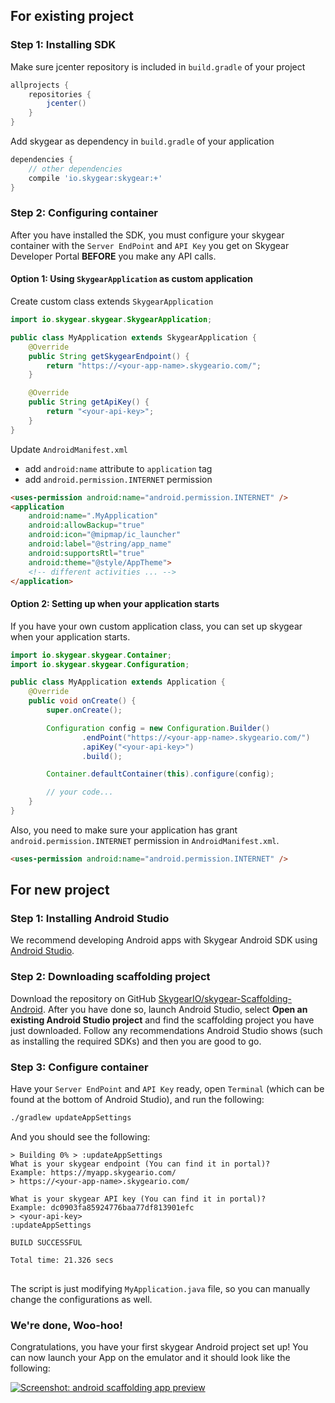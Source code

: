 <a name="android-existing"></a>
## For existing project

### Step 1: Installing SDK

Make sure jcenter repository is included in `build.gradle` of your project

```gradle
allprojects {
    repositories {
        jcenter()
    }
}
```

Add skygear as dependency in `build.gradle` of your application

```gradle
dependencies {
    // other dependencies
    compile 'io.skygear:skygear:+'
}
```

### Step 2: Configuring container

After you have installed the SDK, you must configure
your skygear container with the `Server EndPoint` and `API Key` you get on
Skygear Developer Portal **BEFORE** you make any API calls.

#### Option 1: Using `SkygearApplication` as custom application

Create custom class extends `SkygearApplication`

``` java
import io.skygear.skygear.SkygearApplication;

public class MyApplication extends SkygearApplication {
    @Override
    public String getSkygearEndpoint() {
        return "https://<your-app-name>.skygeario.com/";
    }

    @Override
    public String getApiKey() {
        return "<your-api-key>";
    }
}
```

Update `AndroidManifest.xml`
- add `android:name` attribute to `application` tag
- add `android.permission.INTERNET` permission

```html
<uses-permission android:name="android.permission.INTERNET" />
<application
    android:name=".MyApplication"
    android:allowBackup="true"
    android:icon="@mipmap/ic_launcher"
    android:label="@string/app_name"
    android:supportsRtl="true"
    android:theme="@style/AppTheme">
    <!-- different activities ... -->
</application>
```

#### Option 2: Setting up when your application starts

If you have your own custom application class, you can set up skygear
when your application starts.

``` java
import io.skygear.skygear.Container;
import io.skygear.skygear.Configuration;

public class MyApplication extends Application {
    @Override
    public void onCreate() {
        super.onCreate();

        Configuration config = new Configuration.Builder()
                .endPoint("https://<your-app-name>.skygeario.com/")
                .apiKey("<your-api-key>")
                .build();

        Container.defaultContainer(this).configure(config);

        // your code...
    }
}
```

Also, you need to make sure your application has grant
`android.permission.INTERNET` permission in `AndroidManifest.xml`.

```html
<uses-permission android:name="android.permission.INTERNET" />
```

<a name="android-new"></a>
## For new project

### Step 1: Installing Android Studio

We recommend developing Android apps with Skygear Android SDK using
[Android Studio](https://developer.android.com/studio/index.html).

### Step 2: Downloading scaffolding project

Download the repository on GitHub
[SkygearIO/skygear-Scaffolding-Android](https://github.com/SkygearIO/skygear-Scaffolding-Android).
After you have done so, launch Android Studio,
select **Open an existing Android Studio project** and find the scaffolding
project you have just downloaded. Follow any recommendations Android Studio
shows (such as installing the required SDKs) and then you are good to go.

### Step 3: Configure container

Have your `Server EndPoint` and `API Key` ready, open `Terminal` (which can
be found at the bottom of Android Studio), and run the following:

``` bash
./gradlew updateAppSettings
```

And you should see the following:

<pre>
<code class="language-bash">&gt; Building 0% &gt; :updateAppSettings
What is your skygear endpoint (You can find it in portal)?
Example: https://myapp.skygeario.com/
&gt; <span class="token keyword">https://&lt;your-app-name&gt;.skygeario.com/</span>

What is your skygear API key (You can find it in portal)?
Example: dc0903fa85924776baa77df813901efc
&gt; <span class="token keyword">&lt;your-api-key&gt;</span>
:updateAppSettings

BUILD SUCCESSFUL

Total time: 21.326 secs
</code>
</pre>

The script is just modifying `MyApplication.java` file, so you
can manually change the configurations as well.

### We're done, Woo-hoo!

Congratulations, you have your first skygear Android project set up! You
can now launch your App on the emulator and it should look like the following:

[![Screenshot: android scaffolding app preview](/assets/android/android-app-preview.png)](/assets/android/android-app-preview.png)